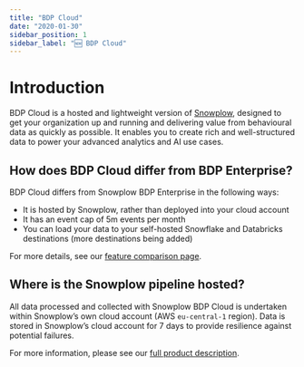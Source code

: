 ```yaml
---
title: "BDP Cloud"
date: "2020-01-30"
sidebar_position: 1
sidebar_label: "🆕 BDP Cloud"
---
```


# Introduction

BDP Cloud is a hosted and lightweight version of [Snowplow](https://snowplow.io), designed to get your organization up and running and delivering value from behavioural data as quickly as possible. It enables you to create rich and well-structured data to power your advanced analytics and AI use cases.

## How does BDP Cloud differ from BDP Enterprise?
    
BDP Cloud differs from Snowplow BDP Enterprise in the following ways:

- It is hosted by Snowplow, rather than deployed into your cloud account
- It has an event cap of 5m events per month
- You can load your data to your self-hosted Snowflake and Databricks destinations (more destinations being added)

For more details, see our [feature comparison page](/docs/feature-comparison/index.md).

## Where is the Snowplow pipeline hosted?
    
All data processed and collected with Snowplow BDP Cloud is undertaken within Snowplow’s own cloud account (AWS `eu-central-1` region). Data is stored in Snowplow’s cloud account for 7 days to provide resilience against potential failures.

For more information, please see our [full product description](https://snowplow.io/).

